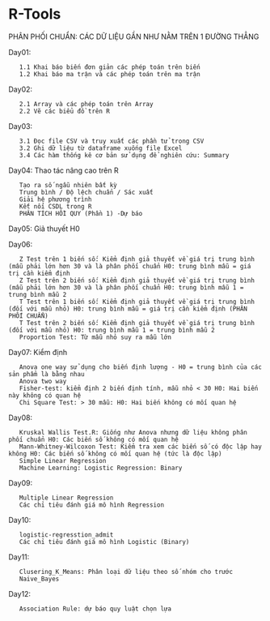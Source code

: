 # R-Tools
PHÂN PHỐI CHUẨN: CÁC DỮ LIỆU GẦN NHƯ NẰM TRÊN 1 ĐƯỜNG THẲNG

Day01: 
       
       1.1 Khai báo biến đơn giản các phép toán trên biến
       1.2 Khai báo ma trận và các phép toán trên ma trận

Day02: 
       
       2.1 Array và các phép toán trên Array
       2.2 Vẽ các biểu đồ trên R

Day03: 
       
       3.1 Đọc file CSV và truy xuất các phần tử trong CSV
       3.2 Ghi dữ liệu từ dataframe xuống file Excel
       3.4 Các hàm thống kê cơ bản sử dụng để nghiên cứu: Summary

Day04: Thao tác nâng cao trên R

       Tạo ra số ngẫu nhiên bất kỳ
       Trung bình / Độ lệch chuẩn / Sác xuất
       Giải hệ phương trình
       Kết nối CSDL trong R
       PHÂN TÍCH HỒI QUY (Phần 1) -Dự báo
       
Day05: Giả thuyết H0

Day06: 

       Z Test trên 1 biến số: Kiểm định giả thuyết về giá trị trung bình (mẫu phải lớn hơn 30 và là phân phối chuẩn H0: trung bình mẫu = giá trị cần kiểm định
       Z Test trên 2 biến số: Kiểm định giả thuyết về giá trị trung bình (mẫu phải lớn hơn 30 và là phân phối chuẩn H0: trung bình mẫu 1 = trung bình mẫu 2
       T Test trên 1 biến số: Kiểm định giả thuyết về giá trị trung bình (đối với mẫu nhỏ) H0: trung bình mẫu = giá trị cần kiểm định (PHÂN PHỐI CHUẨN)
       T Test trên 2 biến số: Kiểm định giả thuyết về giá trị trung bình (đối với mẫu nhỏ) H0: trung bình mẫu 1 = trung bình mẫu 2
       Proportion Test: Từ mẫu nhỏ suy ra mẫu lớn
  
Day07: Kiểm định

       Anova one way sử dụng cho biến định lượng - H0 = trung bình của các sản phẩm là bằng nhau
       Anova two way
       Fisher-test: kiểm định 2 biến định tính, mẫu nhỏ < 30 H0: Hai biến này không có quan hệ
       Chi Square Test: > 30 mẫu: H0: Hai biến không có mối quan hệ
       
Day08: 
       
       Kruskal Wallis Test.R: Giống như Anova nhưng dữ liệu không phân phối chuẩn H0: Các biến số không có mối quan hệ
       Mann-Whitney-Wilcoxon Test: Kiểm tra xem các biến số có độc lập hay không H0: Các biến số không có mối quan hệ (tức là độc lập)
       Simple Linear Regression
       Machine Learning: Logistic Regression: Binary
       
Day09:

       Multiple Linear Regression
       Các chỉ tiêu đánh giá mô hình Regression
       
Day10:

       logistic-regresstion_admit
       Các chỉ tiêu đánh giá mô hình Logistic (Binary)
       
Day11: 
       
       Clusering_K_Means: Phân loại dữ liệu theo số nhóm cho trước
       Naive_Bayes

Day12: 

       Association Rule: dự báo quy luật chọn lựa
